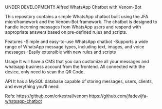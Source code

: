 UNDER DEVELOPMENT!!
Alfred WhatsApp Chatbot with Venom-Bot

This repository contains a simple WhatsApp chatbot built using the JFA microframework and the Venom-Bot framework. The chatbot is designed to handle incoming messages from WhatsApp users and respond with appropriate answers based on pre-defined rules and scripts.

Features
-Simple and easy-to-use WhatsApp chatbot
-Supports a wide range of WhatsApp message types, including text, images, and voice messages
-Easily extensible with new rules and scripts

Usage
It will have a CMS that you can customize all your messages and whatsapp business account from the frontend. All connected with the device, only need to scan the QR Code. 

API
It has a MySQL database capable of storing messages, users, clients, and everything you'll need.

Refs: 
https://github.com/orkestral/venom
https://github.com/jfadev/jfa-whatsapp-chatbot
